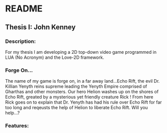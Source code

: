 # README
## Thesis I: John Kenney
### Description:
  For my thesis I am developing a 2D top-down video game programmed in LUA (No Acronym) and the Love-2D framework.
  
### Forge On...
The name of my game is forge on, in a far away land...Echo Rift, the evil Dr. Killian Yenyth reins supreme leading the Yenyth Empire comprised of Gharthas and other monsters. Our hero Helion washes up on the shores of Echo Rift, greated by a mysterious yet friendly creature Rick ! From here Rick goes on to explain that Dr. Yenyth has had his rule over Echo Rift for far too long and reqeusts the help of Helion to liberate Echo Rift. Will you help...?


### Features:
